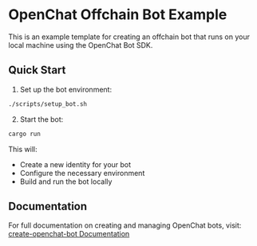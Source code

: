 # OpenChat Offchain Bot Example

This is an example template for creating an offchain bot that runs on your local machine using the OpenChat Bot SDK.

## Quick Start

1. Set up the bot environment:
```bash
./scripts/setup_bot.sh
```

2. Start the bot:
```bash
cargo run
```

This will:
- Create a new identity for your bot
- Configure the necessary environment
- Build and run the bot locally

## Documentation

For full documentation on creating and managing OpenChat bots, visit:
[create-openchat-bot Documentation](https://www.npmjs.com/package/create-openchat-bot)
